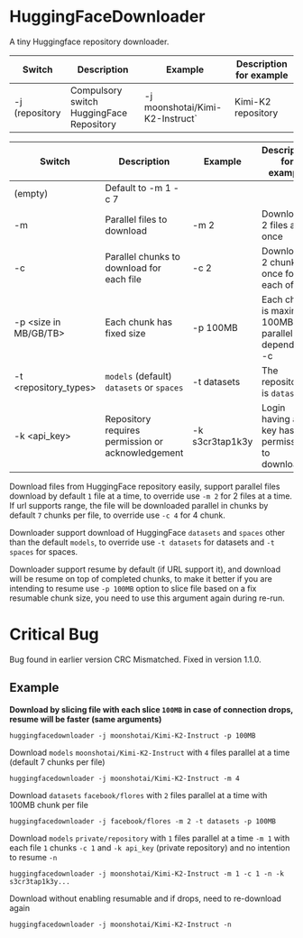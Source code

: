 # HuggingFaceDownloader

A tiny Huggingface repository downloader.

| Switch                 | Description                                       | Example                         | Description for example                             |
| ---------------------- | ------------------------------------------------- | ------------------------------- | --------------------------------------------------- |
| -j (repository         | Compulsory switch HuggingFace Repository          | -j moonshotai/Kimi-K2-Instruct` | Kimi-K2 repository                                  |

| Switch                 | Description                                       | Example                         | Description for example                             |
| ---------------------- | ------------------------------------------------- | ------------------------------- | --------------------------------------------------- |
| (empty)                | Default to -m 1 -c 7                              |                                 |                                                     |
| -m <number>            | Parallel files to download                        | -m 2                            | Download 2 files at once                            |
| -c <chunks>            | Parallel chunks to download for each file         | -c 2                            | Download 2 chunks at once for each of file          |
| -p <size in MB/GB/TB>  | Each chunk has fixed size                         | -p 100MB                        | Each chunk is maximum 100MB, parallel depends on -c |
| -t <repository_types>  | `models` (default) `datasets` or `spaces`         | -t datasets                     | The repository is `datasets`                        |
| -k <api_key>           | Repository requires permission or acknowledgement | -k s3cr3tap1k3y                 | Login having api key has permission to download     |

Download files from HuggingFace repository easily, support parallel files download by default `1` file at a time, to override use `-m 2` for 2 files at a time.
If url supports range, the file will be downloaded parallel in chunks by default `7` chunks per file, to override use `-c 4` for 4 chunk.

Downloader support download of HuggingFace `datasets` and `spaces` other than the default `models`, to override use `-t datasets` for datasets and `-t spaces` for spaces.

Downloader support resume by default (if URL support it), and download will be resume on top of completed chunks, to make it better if you are intending to resume use `-p 100MB` option to slice file based on a fix resumable chunk size, you need to use this argument again during re-run.

# Critical Bug

Bug found in earlier version CRC Mismatched. Fixed in version 1.1.0.

## Example

**Download by slicing file with each slice `100MB` in case of connection drops, resume will be faster (same arguments)**
```
huggingfacedownloader -j moonshotai/Kimi-K2-Instruct -p 100MB
```

Download `models` `moonshotai/Kimi-K2-Instruct` with `4` files parallel at a time (default 7 chunks per file)
```
huggingfacedownloader -j moonshotai/Kimi-K2-Instruct -m 4
```

Download `datasets` `facebook/flores` with `2` files parallel at a time with 100MB chunk per file
```
huggingfacedownloader -j facebook/flores -m 2 -t datasets -p 100MB
```

Download `models` `private/repository` with `1` files parallel at a time `-m 1` with each file `1` chunks `-c 1` and `-k api_key` (private repository) and no intention to resume `-n`
```
huggingfacedownloader -j moonshotai/Kimi-K2-Instruct -m 1 -c 1 -n -k s3cr3tap1k3y...
```

Download without enabling resumable and if drops, need to re-download again
```
huggingfacedownloader -j moonshotai/Kimi-K2-Instruct -n
```
